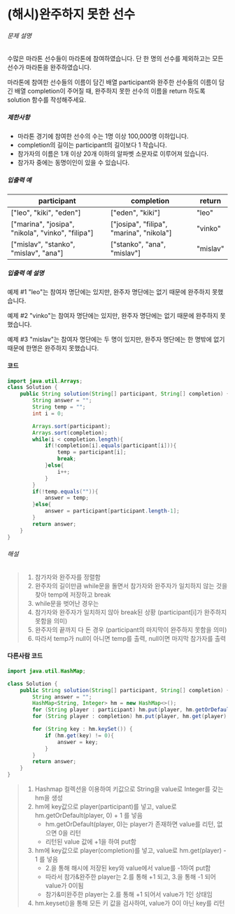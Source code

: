 # (해시)완주하지 못한 선수

###### 문제 설명

수많은 마라톤 선수들이 마라톤에 참여하였습니다. 단 한 명의 선수를 제외하고는 모든 선수가 마라톤을 완주하였습니다.

마라톤에 참여한 선수들의 이름이 담긴 배열 participant와 완주한 선수들의 이름이 담긴 배열 completion이 주어질 때, 완주하지 못한 선수의 이름을 return 하도록 solution 함수를 작성해주세요.

##### 제한사항

- 마라톤 경기에 참여한 선수의 수는 1명 이상 100,000명 이하입니다.
- completion의 길이는 participant의 길이보다 1 작습니다.
- 참가자의 이름은 1개 이상 20개 이하의 알파벳 소문자로 이루어져 있습니다.
- 참가자 중에는 동명이인이 있을 수 있습니다.

##### 입출력 예

| participant                                       | completion                               | return   |
| ------------------------------------------------- | ---------------------------------------- | -------- |
| ["leo", "kiki", "eden"]                           | ["eden", "kiki"]                         | "leo"    |
| ["marina", "josipa", "nikola", "vinko", "filipa"] | ["josipa", "filipa", "marina", "nikola"] | "vinko"  |
| ["mislav", "stanko", "mislav", "ana"]             | ["stanko", "ana", "mislav"]              | "mislav" |

##### 입출력 예 설명

예제 #1
"leo"는 참여자 명단에는 있지만, 완주자 명단에는 없기 때문에 완주하지 못했습니다.

예제 #2
"vinko"는 참여자 명단에는 있지만, 완주자 명단에는 없기 때문에 완주하지 못했습니다.

예제 #3
"mislav"는 참여자 명단에는 두 명이 있지만, 완주자 명단에는 한 명밖에 없기 때문에 한명은 완주하지 못했습니다.



#### 코드

~~~java
import java.util.Arrays;
class Solution {
    public String solution(String[] participant, String[] completion) {
        String answer = "";
        String temp = "";
        int i = 0;

        Arrays.sort(participant);
        Arrays.sort(completion);
        while(i < completion.length){
            if(!completion[i].equals(participant[i])){
                temp = participant[i];
                break;
            }else{
                i++;
            }
        }
        if(!temp.equals("")){
            answer = temp;
        }else{
            answer = participant[participant.length-1];
        }
        return answer;
    }
}
~~~

###### 해설

>1. 참가자와 완주자를 정렬함
>2. 완주자의 길이만큼 while문을 돌면서 참가자와 완주자가 일치하지 않는 것을 찾아 temp에 저장하고 break
>3. while문을 벗어난 경우는
>   1. 참가자와 완주자가 일치하지 않아 break된 상황 (participant[i]가 완주하지 못함을 의미) 
>   2. 완주자의 끝까지 다 돈 경우 (participant의 마지막이 완주하지 못함을 의미)
>4. 따라서 temp가 null이 아니면 temp를 출력, null이면 마지막 참가자를 출력



#### 다른사람 코드

~~~java
import java.util.HashMap;

class Solution {
    public String solution(String[] participant, String[] completion) {
        String answer = "";
        HashMap<String, Integer> hm = new HashMap<>();
        for (String player : participant) hm.put(player, hm.getOrDefault(player, 0) + 1);
        for (String player : completion) hm.put(player, hm.get(player) - 1);

        for (String key : hm.keySet()) {
            if (hm.get(key) != 0){
                answer = key;
            }
        }
        return answer;
    }
}
~~~



> 1. Hashmap 컬렉션을 이용하여 키값으로 String을 value로 Integer를 갖는 hm을 생성 
> 2. hm에 key값으로 player(participant)를 넣고, value로  hm.getOrDefault(player, 0) + 1 를 넣음
>    - hm.getOrDefault(player, 0)는 player가 존재하면 value를 리턴, 없으면 0을 리턴
>    - 리턴된 value 값에 +1을 하여 put함
> 3. hm에 key값으로 player(completion)를 넣고, value로  hm.get(player) - 1 를 넣음
>    - 2.을 통해 해시에 저장된 key와 value에서 value를 -1하여 put함
>    - 따라서 참가&완주한 player는 2.를 통해 +1 되고, 3.을 통해 -1 되어 value가 0이됨
>    - 참가&미완주한 player는 2.를 통해 +1 되어서 value가 1인 상태임
> 4. hm.keyset()을 통해 모든 키 값을 검사하여, value가 0이 아닌 key를 리턴



